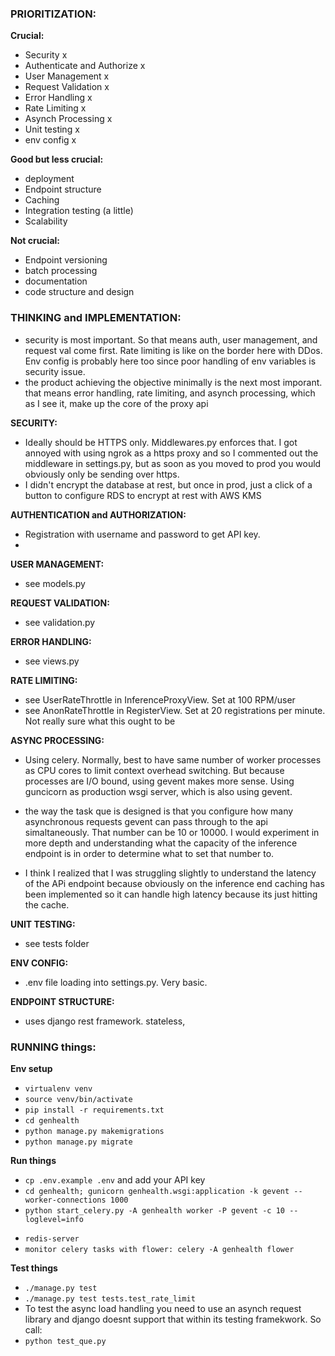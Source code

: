 ### PRIORITIZATION:

**Crucial:**
- Security x
- Authenticate and Authorize x 
- User Management x 
- Request Validation x
- Error Handling x
- Rate Limiting x
- Asynch Processing x 
- Unit testing x
- env config x 

**Good but less crucial:**
- deployment
- Endpoint structure 
- Caching
- Integration testing (a little)
- Scalability

**Not crucial:**
- Endpoint versioning
- batch processing
- documentation
- code structure and design

### THINKING and IMPLEMENTATION:
- security is most important. So that means auth, user management, and request val come first. Rate limiting is like on the border here with DDos. Env config is probably here too since poor handling of env variables is security issue.
- the product achieving the objective minimally is the next most imporant. that means error handling, rate limiting, and asynch processing, which as I see it, make up the core of the proxy api


**SECURITY:**
- Ideally should be HTTPS only. Middlewares.py enforces that. I got annoyed with using ngrok as a https proxy and so I commented out the middleware in settings.py, but as soon as you moved to prod you would obviously only be sending over https.
- I didn't encrypt the database at rest, but once in prod, just a click of a button to configure RDS to encrypt at rest with AWS KMS

**AUTHENTICATION and AUTHORIZATION:**
- Registration with username and password to get API key. 
- 

**USER MANAGEMENT:**
- see models.py

**REQUEST VALIDATION:**
- see validation.py

**ERROR HANDLING:**
- see views.py

**RATE LIMITING:**
- see UserRateThrottle in InferenceProxyView. Set at 100 RPM/user
- see AnonRateThrottle in RegisterView. Set at 20 registrations per minute. Not really sure what this ought to be

**ASYNC PROCESSING:**
- Using celery. Normally, best to have same number of worker processes as CPU cores to limit context overhead switching. But because processes are I/O bound, using gevent makes more sense. Using guncicorn as production wsgi server, which is also using gevent.

- the way the task que is designed is that you configure how many asynchronous requests gevent can pass through to the api simaltaneously. That number can be 10 or 10000. I would experiment in more depth and understanding what the capacity of the inference endpoint is in order to determine what to set that number to.  

- I think I realized that I was struggling slightly to understand the latency of the APi endpoint because obviously on the inference end caching has been implemented so it can handle high latency because its just hitting the cache. 

**UNIT TESTING:**
- see tests folder

**ENV CONFIG:**
- .env file loading into settings.py. Very basic. 


**ENDPOINT STRUCTURE:**
- uses django rest framework. stateless, 

### RUNNING things:

**Env setup**
* `virtualenv venv`
* `source venv/bin/activate`
* `pip install -r requirements.txt`
* `cd genhealth`
* `python manage.py makemigrations`
* `python manage.py migrate`

**Run things**

* `cp .env.example .env` and add your API key
* `cd genhealth; gunicorn genhealth.wsgi:application -k gevent --worker-connections 1000`
* `python start_celery.py -A genhealth worker -P gevent -c 10 --loglevel=info`
<!-- --pool=solo -->
* `redis-server`
* `monitor celery tasks with flower: celery -A genhealth flower`

**Test things**
* `./manage.py test`
* `./manage.py test tests.test_rate_limit`
* To test the async load handling you need to use an asynch request library and django doesnt support that within 
its testing framekwork. So call:
* `python test_que.py`

